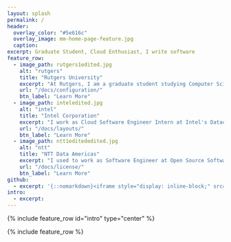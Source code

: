 ```yaml
---
layout: splash
permalink: /
header:
  overlay_color: "#5e616c"
  overlay_image: mm-home-page-feature.jpg
  caption:
excerpt: Graduate Student, Cloud Enthusiast, I write software
feature_row:
  - image_path: rutgers1edited.jpg
    alt: "rutgers"
    title: "Rutgers University"
    excerpt: "At Rutgers, I am a graduate student studying Computer Science. I also teach an undergraduate course at the department."
    url: "/docs/configuration/"
    btn_label: "Learn More"
  - image_path: inteledited.jpg
    alt: "intel"
    title: "Intel Corporation"
    excerpt: "I work as Cloud Software Engineer Intern at Intel's Datacenter Group. My work has been mainly in the fields of cloud compute and cloud storage area."
    url: "/docs/layouts/"
    btn_label: "Learn More"
  - image_path: ntt1editededited.jpg
    alt: "ntt"
    title: "NTT Data Americas"
    excerpt: "I used to work as Software Engineer at Open Source Software R&D Center of Japanese tech giant NTT Data Americas. My work mainly involved R&D in cloud compute and virtualization."
    url: "/docs/license/"
    btn_label: "Learn More"
github:
  - excerpt: '{::nomarkdown}<iframe style="display: inline-block;" src="https://ghbtns.com/github-btn.html?user=mmistakes&repo=minimal-mistakes&type=star&count=true&size=large" frameborder="0" scrolling="0" width="160px" height="30px"></iframe> <iframe style="display: inline-block;" src="https://ghbtns.com/github-btn.html?user=mmistakes&repo=minimal-mistakes&type=fork&count=true&size=large" frameborder="0" scrolling="0" width="158px" height="30px"></iframe>{:/nomarkdown}'
intro:
  - excerpt: 
---
```


{% include feature_row id="intro" type="center" %}

{% include feature_row %}
